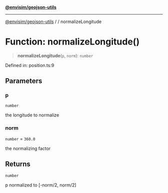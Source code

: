 [**@envisim/geojson-utils**](../../README.md)

---

[@envisim/geojson-utils]() / [](../../README.md) / normalizeLongitude

# Function: normalizeLongitude()

> **normalizeLongitude**(`p`, `norm`): `number`

Defined in: position.ts:9

## Parameters

### p

`number`

the longitude to normalize

### norm

`number` = `360.0`

the normalizing factor

## Returns

`number`

p normalized to [-norm/2, norm/2]
